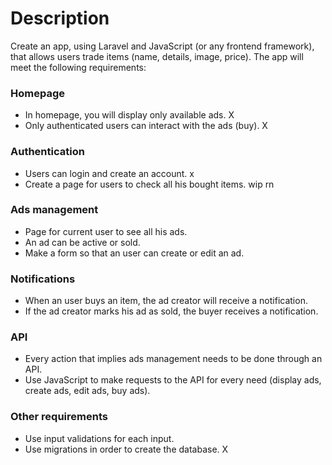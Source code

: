 

# Description

Create an app, using Laravel and JavaScript (or any frontend framework), that allows users trade items (name, details, image, price). The app will meet the following requirements:

### Homepage

* In homepage, you will display only available ads. X
* Only authenticated users can interact with the ads (buy). X

### Authentication

* Users can login and create an account. x
* Create a page for users to check all his bought items. wip rn
### Ads management

* Page for current user to see all his ads.
* An ad can be active or sold.
* Make a form so that an user can create or edit an ad.

### Notifications

* When an user buys an item, the ad creator will receive a notification.
* If the ad creator marks his ad as sold, the buyer receives a notification.

### API

* Every action that implies ads management needs to be done through an API.
* Use JavaScript to make requests to the API for every need (display ads, create ads, edit ads, buy ads).

### Other requirements

* Use input validations for each input.
* Use migrations in order to create the database. X
